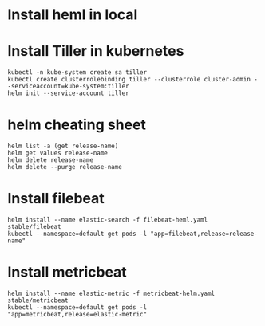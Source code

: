 # Install heml in local

# Install Tiller in kubernetes
```
kubectl -n kube-system create sa tiller
kubectl create clusterrolebinding tiller --clusterrole cluster-admin --serviceaccount=kube-system:tiller
helm init --service-account tiller
```

# helm cheating sheet
```
helm list -a (get release-name)
helm get values release-name
helm delete release-name
helm delete --purge release-name
```

# Install filebeat
```
helm install --name elastic-search -f filebeat-heml.yaml stable/filebeat
kubectl --namespace=default get pods -l "app=filebeat,release=release-name"
```

# Install metricbeat
```
helm install --name elastic-metric -f metricbeat-helm.yaml stable/metricbeat
kubectl --namespace=default get pods -l "app=metricbeat,release=elastic-metric"
```

